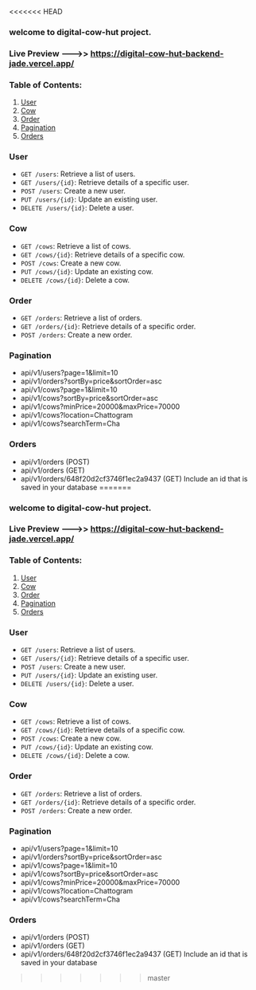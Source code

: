 <<<<<<< HEAD
### welcome to digital-cow-hut project.

### Live Preview --->> https://digital-cow-hut-backend-jade.vercel.app/

### Table of Contents:

1. [User](#user)
2. [Cow](#cow)
3. [Order](#order)
4. [Pagination](#pagination)
5. [Orders](#orders)

### User

- `GET /users`: Retrieve a list of users.
- `GET /users/{id}`: Retrieve details of a specific user.
- `POST /users`: Create a new user.
- `PUT /users/{id}`: Update an existing user.
- `DELETE /users/{id}`: Delete a user.

### Cow

- `GET /cows`: Retrieve a list of cows.
- `GET /cows/{id}`: Retrieve details of a specific cow.
- `POST /cows`: Create a new cow.
- `PUT /cows/{id}`: Update an existing cow.
- `DELETE /cows/{id}`: Delete a cow.

### Order

- `GET /orders`: Retrieve a list of orders.
- `GET /orders/{id}`: Retrieve details of a specific order.
- `POST /orders`: Create a new order.

### Pagination

- api/v1/users?page=1&limit=10
- api/v1/orders?sortBy=price&sortOrder=asc
- api/v1/cows?page=1&limit=10
- api/v1/cows?sortBy=price&sortOrder=asc
- api/v1/cows?minPrice=20000&maxPrice=70000
- api/v1/cows?location=Chattogram
- api/v1/cows?searchTerm=Cha

### Orders

- api/v1/orders (POST)
- api/v1/orders (GET)
- api/v1/orders/648f20d2cf3746f1ec2a9437 (GET) Include an id that is saved in your database
=======
### welcome to digital-cow-hut project.

### Live Preview --->> https://digital-cow-hut-backend-jade.vercel.app/

### Table of Contents:

1. [User](#user)
2. [Cow](#cow)
3. [Order](#order)
4. [Pagination](#pagination)
5. [Orders](#orders)

### User

- `GET /users`: Retrieve a list of users.
- `GET /users/{id}`: Retrieve details of a specific user.
- `POST /users`: Create a new user.
- `PUT /users/{id}`: Update an existing user.
- `DELETE /users/{id}`: Delete a user.

### Cow

- `GET /cows`: Retrieve a list of cows.
- `GET /cows/{id}`: Retrieve details of a specific cow.
- `POST /cows`: Create a new cow.
- `PUT /cows/{id}`: Update an existing cow.
- `DELETE /cows/{id}`: Delete a cow.

### Order

- `GET /orders`: Retrieve a list of orders.
- `GET /orders/{id}`: Retrieve details of a specific order.
- `POST /orders`: Create a new order.

### Pagination

- api/v1/users?page=1&limit=10
- api/v1/orders?sortBy=price&sortOrder=asc
- api/v1/cows?page=1&limit=10
- api/v1/cows?sortBy=price&sortOrder=asc
- api/v1/cows?minPrice=20000&maxPrice=70000
- api/v1/cows?location=Chattogram
- api/v1/cows?searchTerm=Cha

### Orders

- api/v1/orders (POST)
- api/v1/orders (GET)
- api/v1/orders/648f20d2cf3746f1ec2a9437 (GET) Include an id that is saved in your database
>>>>>>> master
